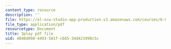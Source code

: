 ```yaml
---
content_type: resource
description: ''
file: https://ol-ocw-studio-app-production.s3.amazonaws.com/courses/6-00sc-introduction-to-computer-science-and-programming-spring-2011/4840d0904493581fc66534d421998c5c_ddtobc-AOK4.pdf
file_type: application/pdf
resourcetype: Document
title: 3play pdf file
uid: 4840d090-4493-581f-c665-34d421998c5c
---
```

